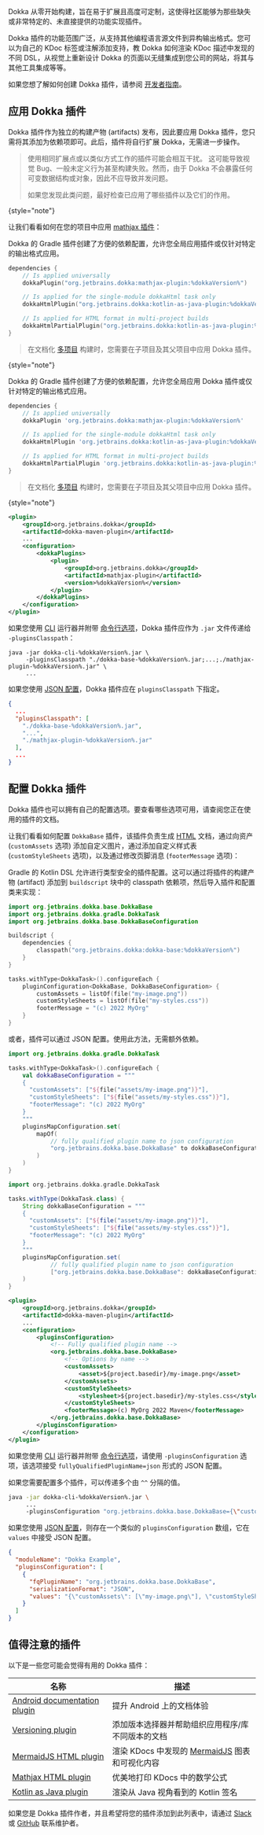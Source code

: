 [//]: # (title: Dokka 插件)

Dokka 从零开始构建，旨在易于扩展且高度可定制，这使得社区能够为那些缺失或非常特定的、未直接提供的功能实现插件。

Dokka 插件的功能范围广泛，从支持其他编程语言源文件到异构输出格式。您可以为自己的 KDoc 标签或注解添加支持，教 Dokka 如何渲染 KDoc 描述中发现的不同 DSL，从视觉上重新设计 Dokka 的页面以无缝集成到您公司的网站，将其与其他工具集成等等。

如果您想了解如何创建 Dokka 插件，请参阅 [开发者指南](https://kotlin.github.io/dokka/%dokkaVersion%/developer_guide/introduction/)。

## 应用 Dokka 插件

Dokka 插件作为独立的构建产物 (artifacts) 发布，因此要应用 Dokka 插件，您只需将其添加为依赖项即可。此后，插件将自行扩展 Dokka，无需进一步操作。

> 使用相同扩展点或以类似方式工作的插件可能会相互干扰。
> 这可能导致视觉 Bug、一般未定义行为甚至构建失败。然而，由于 Dokka 不会暴露任何可变数据结构或对象，因此不应导致并发问题。
>
> 如果您发现此类问题，最好检查已应用了哪些插件以及它们的作用。
>
{style="note"}

让我们看看如何在您的项目中应用 [mathjax 插件](https://github.com/Kotlin/dokka/tree/%dokkaVersion%/dokka-subprojects/plugin-mathjax)：

<tabs group="build-script">
<tab title="Kotlin" group-key="kotlin">

Dokka 的 Gradle 插件创建了方便的依赖配置，允许您全局应用插件或仅针对特定的输出格式应用。

```kotlin
dependencies {
    // Is applied universally
    dokkaPlugin("org.jetbrains.dokka:mathjax-plugin:%dokkaVersion%")

    // Is applied for the single-module dokkaHtml task only
    dokkaHtmlPlugin("org.jetbrains.dokka:kotlin-as-java-plugin:%dokkaVersion%")

    // Is applied for HTML format in multi-project builds
    dokkaHtmlPartialPlugin("org.jetbrains.dokka:kotlin-as-java-plugin:%dokkaVersion%")
}
```

> 在文档化 [多项目](dokka-gradle.md#multi-project-builds) 构建时，您需要在子项目及其父项目中应用 Dokka 插件。
>
{style="note"}

</tab>
<tab title="Groovy" group-key="groovy">

Dokka 的 Gradle 插件创建了方便的依赖配置，允许您全局应用 Dokka 插件或仅针对特定的输出格式应用。

```groovy
dependencies {
    // Is applied universally
    dokkaPlugin 'org.jetbrains.dokka:mathjax-plugin:%dokkaVersion%'

    // Is applied for the single-module dokkaHtml task only
    dokkaHtmlPlugin 'org.jetbrains.dokka:kotlin-as-java-plugin:%dokkaVersion%'

    // Is applied for HTML format in multi-project builds
    dokkaHtmlPartialPlugin 'org.jetbrains.dokka:kotlin-as-java-plugin:%dokkaVersion%'
}
```

> 在文档化 [多项目](dokka-gradle.md#multi-project-builds) 构建时，您需要在子项目及其父项目中应用 Dokka 插件。
>
{style="note"}

</tab>
<tab title="Maven" group-key="mvn">

```xml
<plugin>
    <groupId>org.jetbrains.dokka</groupId>
    <artifactId>dokka-maven-plugin</artifactId>
    ...
    <configuration>
        <dokkaPlugins>
            <plugin>
                <groupId>org.jetbrains.dokka</groupId>
                <artifactId>mathjax-plugin</artifactId>
                <version>%dokkaVersion%</version>
            </plugin>
        </dokkaPlugins>
    </configuration>
</plugin>
```

</tab>
<tab title="CLI" group-key="cli">

如果您使用 [CLI](dokka-cli.md) 运行器并附带 [命令行选项](dokka-cli.md#run-with-command-line-options)，Dokka 插件应作为 `.jar` 文件传递给 `-pluginsClasspath`：

```Shell
java -jar dokka-cli-%dokkaVersion%.jar \
     -pluginsClasspath "./dokka-base-%dokkaVersion%.jar;...;./mathjax-plugin-%dokkaVersion%.jar" \
     ...
```

如果您使用 [JSON 配置](dokka-cli.md#run-with-json-configuration)，Dokka 插件应在 `pluginsClasspath` 下指定。

```json
{
  ...
  "pluginsClasspath": [
    "./dokka-base-%dokkaVersion%.jar",
    "...",
    "./mathjax-plugin-%dokkaVersion%.jar"
  ],
  ...
}
```

</tab>
</tabs>

## 配置 Dokka 插件

Dokka 插件也可以拥有自己的配置选项。要查看哪些选项可用，请查阅您正在使用的插件的文档。

让我们看看如何配置 `DokkaBase` 插件，该插件负责生成 [HTML](dokka-html.md) 文档，通过向资产 (`customAssets` 选项) 添加自定义图片，通过添加自定义样式表 (`customStyleSheets` 选项)，以及通过修改页脚消息 (`footerMessage` 选项)：

<tabs group="build-script">
<tab title="Kotlin" group-key="kotlin">

Gradle 的 Kotlin DSL 允许进行类型安全的插件配置。这可以通过将插件的构建产物 (artifact) 添加到 `buildscript` 块中的 classpath 依赖项，然后导入插件和配置类来实现：

```kotlin
import org.jetbrains.dokka.base.DokkaBase
import org.jetbrains.dokka.gradle.DokkaTask
import org.jetbrains.dokka.base.DokkaBaseConfiguration

buildscript {
    dependencies {
        classpath("org.jetbrains.dokka:dokka-base:%dokkaVersion%")
    }
}

tasks.withType<DokkaTask>().configureEach {
    pluginConfiguration<DokkaBase, DokkaBaseConfiguration> {
        customAssets = listOf(file("my-image.png"))
        customStyleSheets = listOf(file("my-styles.css"))
        footerMessage = "(c) 2022 MyOrg"
    }
}
```

或者，插件可以通过 JSON 配置。使用此方法，无需额外依赖。

```kotlin
import org.jetbrains.dokka.gradle.DokkaTask

tasks.withType<DokkaTask>().configureEach {
    val dokkaBaseConfiguration = """
    {
      "customAssets": ["${file("assets/my-image.png")}"],
      "customStyleSheets": ["${file("assets/my-styles.css")}"],
      "footerMessage": "(c) 2022 MyOrg"
    }
    """
    pluginsMapConfiguration.set(
        mapOf(
            // fully qualified plugin name to json configuration
            "org.jetbrains.dokka.base.DokkaBase" to dokkaBaseConfiguration
        )
    )
}
```

</tab>
<tab title="Groovy" group-key="groovy">

```groovy
import org.jetbrains.dokka.gradle.DokkaTask

tasks.withType(DokkaTask.class) {
    String dokkaBaseConfiguration = """
    {
      "customAssets": ["${file("assets/my-image.png")}"],
      "customStyleSheets": ["${file("assets/my-styles.css")}"],
      "footerMessage": "(c) 2022 MyOrg"
    }
    """
    pluginsMapConfiguration.set(
            // fully qualified plugin name to json configuration
            ["org.jetbrains.dokka.base.DokkaBase": dokkaBaseConfiguration]
    )
}
```

</tab>
<tab title="Maven" group-key="mvn">

```xml
<plugin>
    <groupId>org.jetbrains.dokka</groupId>
    <artifactId>dokka-maven-plugin</artifactId>
    ...
    <configuration>
        <pluginsConfiguration>
            <!-- Fully qualified plugin name -->
            <org.jetbrains.dokka.base.DokkaBase>
                <!-- Options by name -->
                <customAssets>
                    <asset>${project.basedir}/my-image.png</asset>
                </customAssets>
                <customStyleSheets>
                    <stylesheet>${project.basedir}/my-styles.css</stylesheet>
                </customStyleSheets>
                <footerMessage>(c) MyOrg 2022 Maven</footerMessage>
            </org.jetbrains.dokka.base.DokkaBase>
        </pluginsConfiguration>
    </configuration>
</plugin>
```

</tab>
<tab title="CLI" group-key="cli">

如果您使用 [CLI](dokka-cli.md) 运行器并附带 [命令行选项](dokka-cli.md#run-with-command-line-options)，请使用 `-pluginsConfiguration` 选项，该选项接受 `fullyQualifiedPluginName=json` 形式的 JSON 配置。

如果您需要配置多个插件，可以传递多个由 `^^` 分隔的值。

```Bash
java -jar dokka-cli-%dokkaVersion%.jar \
     ...
     -pluginsConfiguration "org.jetbrains.dokka.base.DokkaBase={\"customAssets\": [\"my-image.png\"], \"customStyleSheets\": [\"my-styles.css\"], \"footerMessage\": \"(c) 2022 MyOrg CLI\"}"
```

如果您使用 [JSON 配置](dokka-cli.md#run-with-json-configuration)，则存在一个类似的 `pluginsConfiguration` 数组，它在 `values` 中接受 JSON 配置。

```json
{
  "moduleName": "Dokka Example",
  "pluginsConfiguration": [
    {
      "fqPluginName": "org.jetbrains.dokka.base.DokkaBase",
      "serializationFormat": "JSON",
      "values": "{\"customAssets\": [\"my-image.png\"], \"customStyleSheets\": [\"my-styles.css\"], \"footerMessage\": \"(c) 2022 MyOrg\"}"
    }
  ]
}
```

</tab>
</tabs>

## 值得注意的插件

以下是一些您可能会觉得有用的 Dokka 插件：

| **名称**                                                                                                                           | **描述**                                                                                              |
|------------------------------------------------------------------------------------------------------------------------------------|--------------------------------------------------------------------------------------------------------------|
| [Android documentation plugin](https://github.com/Kotlin/dokka/tree/%dokkaVersion%/dokka-subprojects/plugin-android-documentation) | 提升 Android 上的文档体验                                                             |
| [Versioning plugin](https://github.com/Kotlin/dokka/tree/%dokkaVersion%/dokka-subprojects/plugin-versioning)                       | 添加版本选择器并帮助组织应用程序/库不同版本的文档 |
| [MermaidJS HTML plugin](https://github.com/glureau/dokka-mermaid)                                                                  | 渲染 KDocs 中发现的 [MermaidJS](https://mermaid-js.github.io/mermaid/#/) 图表和可视化内容      |
| [Mathjax HTML plugin](https://github.com/Kotlin/dokka/tree/%dokkaVersion%/dokka-subprojects/plugin-mathjax)                        | 优美地打印 KDocs 中的数学公式                                                                     |
| [Kotlin as Java plugin](https://github.com/Kotlin/dokka/tree/%dokkaVersion%/dokka-subprojects/plugin-kotlin-as-java)              | 渲染从 Java 视角看到的 Kotlin 签名                                                    |

如果您是 Dokka 插件作者，并且希望将您的插件添加到此列表中，请通过 [Slack](dokka-introduction.md#community) 或 [GitHub](https://github.com/Kotlin/dokka/) 联系维护者。